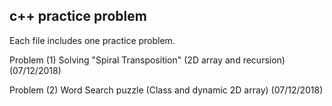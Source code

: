## c++ practice problem

Each file includes one practice problem. 

Problem (1) Solving "Spiral Transposition" (2D array and recursion) (07/12/2018)

Problem (2) Word Search puzzle (Class and dynamic 2D array) (07/12/2018)
